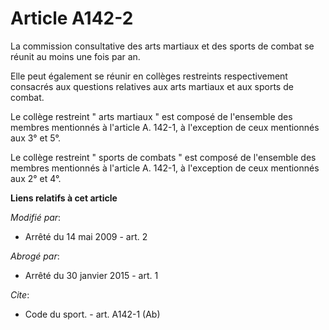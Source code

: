 # Article A142-2

La commission consultative des arts martiaux et des sports de combat se réunit au moins une fois par an. 

Elle peut également se réunir en collèges restreints respectivement consacrés aux questions relatives aux arts martiaux et
aux sports de combat. 

Le collège restreint " arts martiaux " est composé de l'ensemble des membres mentionnés à l'article A. 142-1, à l'exception
de ceux mentionnés aux 3° et 5°. 

Le collège restreint " sports de combats " est composé de l'ensemble des membres mentionnés à l'article A. 142-1, à
l'exception de ceux mentionnés aux 2° et 4°.

**Liens relatifs à cet article**

_Modifié par_:

  - Arrêté du 14 mai 2009 - art. 2

_Abrogé par_:

  - Arrêté du 30 janvier 2015 - art. 1

_Cite_:

  - Code du sport. - art. A142-1 (Ab)
